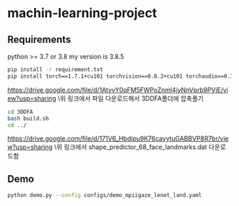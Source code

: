 # machin-learning-project

## Requirements
python >= 3.7 or 3.8 my version is 3.8.5

```bash
pip install -r requirement.txt
pip install torch==1.7.1+cu101 torchvision==0.8.2+cu101 torchaudio==0.7.2 -f https://download.pytorch.org/whl/torch_stable.html
```
https://drive.google.com/file/d/1AtyvY0qFM5FWPoZnml4jyNnVprb9PVjE/view?usp=sharing
\위 링크에서 파일 다운로드해서 3DDFA폴더에 압축풀기

```bash
cd 3DDFA
bash build.sh
cd ../
```
https://drive.google.com/file/d/171V6_Hbdipu9K76cavytuGABBVP8R7br/view?usp=sharing
\위 링크에서 shape_predictor_68_face_landmarks.dat 다운로드함

## Demo
```bash
python demo.py --config configs/demo_mpiigaze_lenet_land.yaml
```

